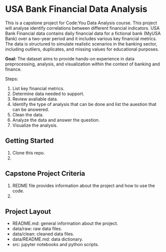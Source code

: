 # USA Bank Financial Data Analysis

This is a capstone project  for Code:You Data Analysis course. This project will analyse  identify correlations between different financial indicators. USA Bank Financial data  contains daily financial data for a fictional bank (MyUSA Bank) over a two-year period and it includes various key financial metrics. The data is structured to simulate realistic scenarios in the banking sector, including outliers, duplicates, and missing values for educational purposes.

**Goal:**
The dataset aims to provide hands-on experience in data preprocessing, analysis, and visualization within the context of banking and finance.

Steps:

1. List key financial metrics.
2. Determine data needed to support.
3. Review avaliable data.
4. Identify the type of analysis that can be done and list the auestion that can be answered.
5. Clean the data.
6. Analyze the data and answer the question.
7. Visualize the analysis.

## Getting Started

1. Clone this repo.
2. 

## Capstone Project Criteria

1. REDME file provides information about the project and how to use the code.
2. 

## Project Layout

- README.md: general information about the project.
- data/raw: raw data files.
- data/clean: cleaned data files.
- data/README.md: data dictionary.
- src: jupyter notebooks and python scripts.





